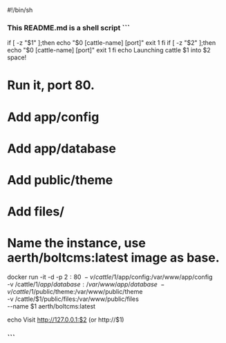#!/bin/sh

### This README.md is a shell script ```

if [ -z "$1" ];then
echo "$0 [cattle-name] [port]"
exit 1
fi
if [ -z "$2" ];then
echo "$0 [cattle-name] [port]"
exit 1
fi
echo Launching cattle $1 into $2 space!
# Run it, port 80.
# Add app/config
# Add app/database
# Add public/theme
# Add files/
# Name the instance, use aerth/boltcms:latest image as base.

docker run -it -d -p $2:80 \
-v /cattle/$1/app/config:/var/www/app/config \
-v /cattle/$1/app/database:/var/www/app/database \
-v /cattle/$1/public/theme:/var/www/public/theme \
-v /cattle/$1/public/files:/var/www/public/files \
--name $1 aerth/boltcms:latest

echo Visit http://127.0.0.1:$2 (or http://$1)


### ```
